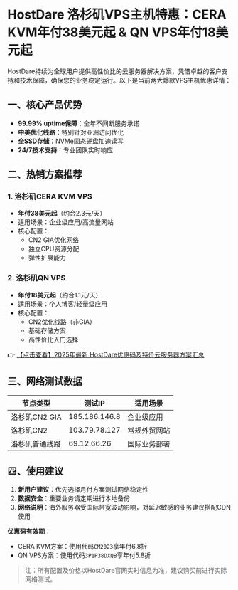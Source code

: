 # HostDare 洛杉矶VPS主机特惠：CERA KVM年付38美元起 & QN VPS年付18美元起

HostDare持续为全球用户提供高性价比的云服务器解决方案，凭借卓越的客户支持和技术保障，确保您的业务稳定运行。以下是当前两大爆款VPS主机优惠详情：

## 一、核心产品优势
- **99.99% uptime保障**：全年不间断服务承诺
- **中美优化线路**：特别针对亚洲访问优化
- **全SSD存储**：NVMe固态硬盘加速读写
- **24/7技术支持**：专业团队实时响应

## 二、热销方案推荐
### 1. 洛杉矶CERA KVM VPS
- **年付38美元起**（约合2.3元/天）
- 适用场景：企业级应用/高流量网站
- 核心配置：
  - CN2 GIA优化网络
  - 独立CPU资源分配
  - 弹性扩展能力

### 2. 洛杉矶QN VPS
- **年付18美元起**（约合1.1元/天）
- 适用场景：个人博客/轻量级应用
- 核心配置：
  - CN2优化线路（非GIA）
  - 基础存储方案
  - 高性价比入门选择

👉 [【点击查看】2025年最新 HostDare优惠码及特价云服务器方案汇总](https://bit.ly/hostdare)

## 三、网络测试数据
| 节点类型       | 测试IP          | 适用场景         |
|----------------|-----------------|------------------|
| 洛杉矶CN2 GIA  | 185.186.146.8   | 企业级应用       |
| 洛杉矶CN2      | 103.79.78.127   | 常规外贸网站     |
| 洛杉矶普通线路 | 69.12.66.26     | 国际业务部署     |

## 四、使用建议
1. **新用户建议**：优先选择月付方案测试网络稳定性
2. **数据安全**：重要业务请定期进行本地备份
3. **网络说明**：海外服务器受国际带宽波动影响，对延迟敏感的业务建议搭配CDN使用

**优惠码有效期**：
- CERA KVM方案：使用代码`CM2023`享年付6.8折
- QN VPS方案：使用代码`3P1P38DXQB`享年付5.8折

> 注：所有配置及价格以HostDare官网实时信息为准，建议购买前进行实际网络测试。